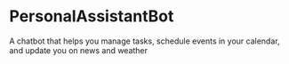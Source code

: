 # PersonalAssistantBot
A chatbot that helps you manage tasks, schedule events in your calendar, and update you on news and weather

